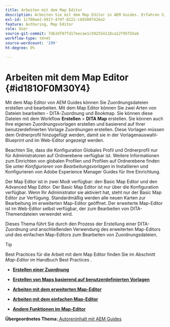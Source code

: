 ```yaml
---
title: Arbeiten mit dem Map Editor
description: Arbeiten Sie mit dem Map Editor in AEM Guides. Erfahren Sie, wie Sie eine Zuordnungsdatei im AEM-Map-Editor erstellen und bearbeiten.
exl-id: 1c780ae2-6917-474f-8222-cb93807426e2
feature: Authoring, Map Editor
role: User
source-git-commit: 7db3df07fd17eecae1c502554118ca12f95fb5ab
workflow-type: tm+mt
source-wordcount: '299'
ht-degree: 0%

---
```


# Arbeiten mit dem Map Editor {#id181OF0M30Y4}

Mit dem Map Editor von AEM Guides können Sie Zuordnungsdateien erstellen und bearbeiten. Mit dem Map Editor können Sie zwei Arten von Dateien bearbeiten - DITA-Zuordnung und Bookmap. Sie können diese Dateien mit dem Workflow **Erstellen** \> **DITA Map** erstellen. Sie können auch Ihre eigenen Zuordnungsvorlagen erstellen und basierend auf Ihrer benutzerdefinierten Vorlage Zuordnungen erstellen. Diese Vorlagen müssen dem Ordnerprofil hinzugefügt werden, damit sie in der Vorlagenauswahl-Blueprint und im Web-Editor angezeigt werden.

Beachten Sie, dass die Konfiguration Globales Profil und Ordnerprofil nur für Administratoren auf Ordnerebene verfügbar ist. Weitere Informationen zum Einrichten von globalen Profilen und Profilen auf Ordnerebene finden Sie unter *Konfigurieren von Bearbeitungsvorlagen* in Installieren und Konfigurieren von Adobe Experience Manager Guides für Ihre Einrichtung.

Der Map Editor ist in zwei Modi verfügbar: den Basic Map Editor und den Advanced Map Editor. Der Basic Map Editor ist nur über die Konfiguration verfügbar. Wenn Ihr Administrator sie aktiviert hat, steht nur der Basic Map Editor zur Verfügung. Standardmäßig werden alle neuen Karten zur Bearbeitung im erweiterten Map-Editor geöffnet. Der erweiterte Map-Editor ist im Web-Editor selbst verfügbar, der zum Bearbeiten von DITA-Themendateien verwendet wird.

Dieses Thema führt Sie durch den Prozess der Erstellung einer DITA-Zuordnung und anschließenden Verwendung des erweiterten Map-Editors und des einfachen Map-Editors zum Bearbeiten von Zuordnungsdateien.

>[!TIP]
>
> Best Practices für die Arbeit mit dem Map Editor finden Sie im Abschnitt *Map-Editor* im Handbuch Best Practices .

- **[Erstellen einer Zuordnung](map-editor-create-map.md)**

- **[Erstellen von Maps basierend auf benutzerdefinierten Vorlagen](create-maps-customized-templates.md)**

- **[Arbeiten mit dem erweiterten Map-Editor](map-editor-advanced-map-editor.md)**

- **[Arbeiten mit dem einfachen Map-Editor](map-editor-basic-map-editor.md)**

- **[Andere Funktionen im Map-Editor](map-editor-other-features.md)**


**Übergeordnetes Thema:**[ Autoreninhalt mit AEM Guides](authoring-content-xml-doc.md)
